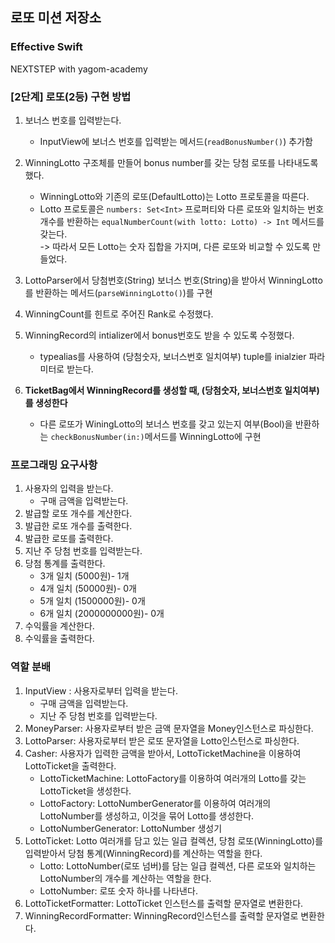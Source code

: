 ## 로또 미션 저장소
### Effective Swift
NEXTSTEP with yagom-academy

### [2단계] 로또(2등) 구현 방법
1. 보너스 번호를 입력받는다.
    - InputView에 보너스 번호를 입력받는 메서드(`readBonusNumber()`) 추가함  
1. WinningLotto 구조체를 만들어 bonus number를 갖는 당첨 로또를 나타내도록 했다.
    - WinningLotto와 기존의 로또(DefaultLotto)는 Lotto 프로토콜을 따른다.
    - Lotto 프로토콜은 `numbers: Set<Int>` 프로퍼티와 다른 로또와 일치하는 번호 개수를 반환하는 `equalNumberCount(with lotto: Lotto) -> Int` 메서드를 갖는다.  
    -> 따라서 모든 Lotto는 숫자 집합을 가지며, 다른 로또와 비교할 수 있도록 만들었다.
2. LottoParser에서 당첨번호(String) 보너스 번호(String)을 받아서 WinningLotto를 반환하는 메서드(`parseWinningLotto()`)를 구현   
4. WinningCount를 힌트로 주어진 Rank로 수정했다.
5. WinningRecord의 intializer에서 bonus번호도 받을 수 있도록 수정했다.
    - typealias를 사용하여 (당첨숫자, 보너스번호 일치여부) tuple를 inialzier 파라미터로 받는다.

6. **TicketBag에서 WinningRecord를 생성할 때, (당첨숫자, 보너스번호 일치여부) 를 생성한다**
    - 다른 로또가 WiningLotto의 보너스 번호를 갖고 있는지 여부(Bool)을 반환하는 `checkBonusNumber(in:)`메서드를 WinningLotto에 구현 
    

### 프로그래밍 요구사항
1. 사용자의 입력을 받는다.
    - 구매 금액을 입력받는다.
2. 발급할 로또 개수를 계산한다.
3. 발급한 로또 개수를 출력한다.
4. 발급한 로또를 출력한다.
5. 지난 주 당첨 번호를 입력받는다.
6. 당첨 통계를 출력한다.
    - 3개 일치 (5000원)- 1개
    - 4개 일치 (50000원)- 0개
    - 5개 일치 (1500000원)- 0개
    - 6개 일치 (2000000000원)- 0개
7. 수익률을 계산한다.
8. 수익률을 출력한다.

### 역할 분배
1. InputView : 사용자로부터 입력을 받는다.
    - 구매 금액을 입력받는다.
    - 지난 주 당첨 번호를 입력받는다.
3. MoneyParser: 사용자로부터 받은 금액 문자열을 Money인스턴스로 파싱한다.
4. LottoParser: 사용자로부터 받은 로또 문자열을 Lotto인스턴스로 파싱한다.
5. Casher: 사용자가 입력한 금액을 받아서, LottoTicketMachine을 이용하여 LottoTicket을 출력한다.
    - LottoTicketMachine: LottoFactory를 이용하여 여러개의 Lotto를 갖는 LottoTicket을 생성한다.
    - LottoFactory: LottoNumberGenerator를 이용하여 여러개의 LottoNumber를 생성하고, 이것을 묶어 Lotto를 생성한다.
    - LottoNumberGenerator: LottoNumber 생성기
6. LottoTicket: Lotto 여러개를 담고 있는 일급 컬렉션, 당첨 로또(WinningLotto)를 입력받아서 당첨 통계(WinningRecord)를 계산하는 역할을 한다.
    - Lotto: LottoNumber(로또 넘버)를 담는 일급 컬렉션, 다른 로또와 일치하는 LottoNumber의 개수를 계산하는 역할을 한다.
    - LottoNumber: 로또 숫자 하나를 나타낸다.
7. LottoTicketFormatter: LottoTicket 인스턴스를 출력할 문자열로 변환한다.
8. WinningRecordFormatter: WinningRecord인스턴스를 출력할 문자열로 변환한다. 
